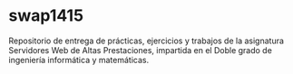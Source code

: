 # swap1415
Repositorio de entrega de prácticas, ejercicios y trabajos de la asignatura Servidores Web de Altas Prestaciones, impartida en el Doble grado de ingeniería informática y matemáticas.
